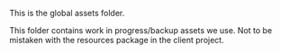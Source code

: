 This is the global assets folder.

This folder contains work in progress/backup assets we use.
Not to be mistaken with the resources package in the client project.
